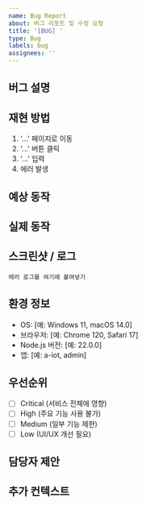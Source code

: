```yaml
---
name: Bug Report
about: 버그 리포트 및 수정 요청
title: '[BUG] '
type: Bug
labels: bug
assignees: ''
---
```


## 버그 설명

<!-- 발생한 버그를 명확하게 설명해주세요 -->

## 재현 방법

<!-- 버그를 재현할 수 있는 단계를 작성해주세요 -->

1. '...' 페이지로 이동
2. '...' 버튼 클릭
3. '...' 입력
4. 에러 발생

## 예상 동작

<!-- 정상적으로 동작했을 때 어떻게 작동해야 하는지 설명해주세요 -->

## 실제 동작

<!-- 실제로 어떻게 동작하는지 설명해주세요 -->

## 스크린샷 / 로그

<!-- 가능하다면 스크린샷이나 에러 로그를 첨부해주세요 -->

```
에러 로그를 여기에 붙여넣기
```

## 환경 정보

<!-- 버그가 발생한 환경 정보를 작성해주세요 -->

- OS: [예: Windows 11, macOS 14.0]
- 브라우저: [예: Chrome 120, Safari 17]
- Node.js 버전: [예: 22.0.0]
- 앱: [예: a-iot, admin]

## 우선순위

<!-- 버그의 심각도를 선택해주세요 -->

- [ ] Critical (서비스 전체에 영향)
- [ ] High (주요 기능 사용 불가)
- [ ] Medium (일부 기능 제한)
- [ ] Low (UI/UX 개선 필요)

## 담당자 제안

<!-- 담당자를 제안해주세요 (선택사항) -->
<!-- @seung-choi, @whlee-pluxity, @yjsun1996, @Nadk-pluxity -->

## 추가 컨텍스트

<!-- 기타 추가 정보가 있다면 작성해주세요 -->
